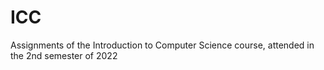 # ICC
Assignments of the Introduction to Computer Science course, attended in the 2nd semester of 2022 
